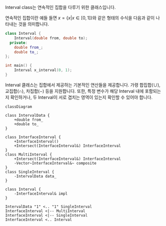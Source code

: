 Interval class는 연속적인 집합을 다루기 위한 클래스입니다.

연속적인 집합이란 예들 들면 $x = \{x| x \in [0,1]\}$와 같은 형태의 수식을 다음과 같이 나타내는 것을 의미합니다.
```cpp
class Interval {
    Interval(double from, double to);
  private:
    double from_;
    double to_;
};

int main() {
    Interval x_interval(0, 1);
}
```

Interval 클래스는 집합에서 제공하는 기본적인 연산들을 제공합니다. 가령 합집합($\cup$), 교집합($\cap$), 차집합($-$) 등을 지원합니다. 또한, 특정 변수가 해당 Interval 내에 포함되는지 확인하거나, 두 Interval이 서로 겹치는 영역이 있는지 확인할 수 있어야 합니다.

```mermaid
classDiagram

class IntervalData {
    +double from_
    +double to_
}

class InterfaceInterval {
    +InterfaceInterval()
    +Intersect(InterfaceInterval&) InterfaceInterval
}
class MultiInterval {
    +Intersect(InterfaceInterval&) InterfaceInterval
    -Vector~InterfaceInterval&~ composite
}
class SingleInterval {
    -IntervalData data_
}

class Interval {
    -InterfaceInterval& impl
}

IntervalData "1" <.. "1" SingleInterval
InterfaceInterval <|-- MultiInterval
InterfaceInterval <|-- SingleInterval
InterfaceInterval <.. Interval
```
